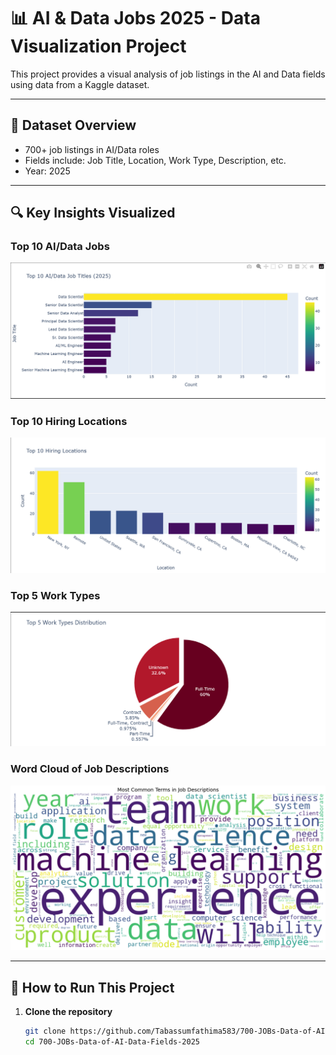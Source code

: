 # 📊 AI & Data Jobs 2025 - Data Visualization Project

This project provides a visual analysis of job listings in the AI and Data fields using data from a Kaggle dataset.

---

## 📁 Dataset Overview

- 700+ job listings in AI/Data roles  
- Fields include: Job Title, Location, Work Type, Description, etc.  
- Year: 2025

---

## 🔍 Key Insights Visualized

### Top 10 AI/Data Jobs  
![Top 10 AI/Data Jobs](https://raw.githubusercontent.com/Tabassumfathima583/700-JOBs-Data-of-AI-Data-Fields-2025/main/screen%20shots/Top%2010%20Jobs.png)

### Top 10 Hiring Locations  
![Top 10 Hiring Locations](https://raw.githubusercontent.com/Tabassumfathima583/700-JOBs-Data-of-AI-Data-Fields-2025/main/screen%20shots/Top%2010%20Hiring%20locations.png)

### Top 5 Work Types  
![Top 5 Work Types](https://raw.githubusercontent.com/Tabassumfathima583/700-JOBs-Data-of-AI-Data-Fields-2025/main/screen%20shots/Top%205%20work%20types.png)

### Word Cloud of Job Descriptions  
![Word Cloud](https://raw.githubusercontent.com/Tabassumfathima583/700-JOBs-Data-of-AI-Data-Fields-2025/main/screen%20shots/Word%20cloud.png)

---

## 🚀 How to Run This Project

1. **Clone the repository**
   ```bash
   git clone https://github.com/Tabassumfathima583/700-JOBs-Data-of-AI-Data-Fields-2025.git
   cd 700-JOBs-Data-of-AI-Data-Fields-2025

